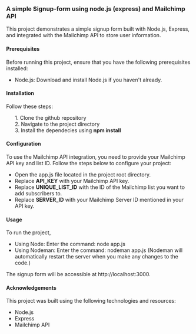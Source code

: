 <h3> A simple Signup-form using node.js (express) and Mailchimp API </h3>
<p>This project demonstrates a simple signup form built with Node.js, Express, and integrated with the Mailchimp API to store user information.</p>

<h4>Prerequisites</h4>
Before running this project, ensure that you have the following prerequisites installed:
<ul>
  <li>Node.js: Download and install Node.js if you haven't already.</li>
</ul>

<h4>Installation</h4>
Follow these steps:
<ul>
1. Clone the github repository<br>
2. Navigate to the project directory<br>
3. Install the dependecies using <b>npm install</b>
</ul>

<h4>Configuration</h4>
To use the Mailchimp API integration, you need to provide your Mailchimp API key and list ID. Follow the steps below to configure your project:
<ul>
  <li>Open the app.js file located in the project root directory.</li>
  <li>Replace <b>API_KEY</b> with your Mailchimp API key.</li>
  <li>Replace <b>UNIQUE_LIST_ID</b> with the ID of the Mailchimp list you want to add subscribers to.</li>
  <li>Replace <b>SERVER_ID</b> with your Mailchimp Server ID mentioned in your API key.</li>
</ul>

<h4>Usage</h4>
To run the project,
<ul>
<li>
  Using Node:
  Enter the command: node app.js
</li>
<li>
  Using Nodeman:
  Enter the command: nodeman app.js
  (Nodeman will automatically restart the server when you make any changes to the code.)
</li>
</ul>
  The signup form will be accessible at http://localhost:3000.
  
<h4>Acknowledgements</h4>
This project was built using the following technologies and resources:
  <ul>
    <li>Node.js </li>
    <li>Express </li>
    <li>Mailchimp API </li>
  </ul>  
